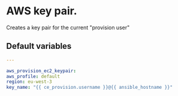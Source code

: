 # AWS key pair.
Creates a key pair for the current "provision user"
<!--TOC-->
<!--ENDTOC-->

<!--ROLEVARS-->
## Default variables
```yaml
---

aws_provision_ec2_keypair:
aws_profile: default
region: eu-west-3
key_name: "{{ ce_provision.username }}@{{ ansible_hostname }}"
```

<!--ENDROLEVARS-->
